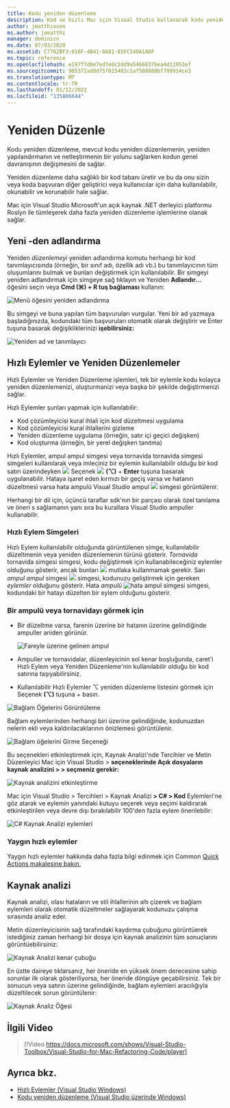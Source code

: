```yaml
---
title: Kodu yeniden düzenleme
description: Kod ve hızlı Mac için Visual Studio kullanarak kodu yenidenfining.
author: jmatthiesen
ms.author: jomatthi
manager: dominicn
ms.date: 07/03/2020
ms.assetid: C7782BF3-016F-4B41-8A81-85FC540A1A8F
ms.topic: reference
ms.openlocfilehash: e197f7d8e7ed7e0c2dd9a5466837bea4d11953ef
ms.sourcegitcommit: 965372ad0d75f015403c1af508080bf799914ce3
ms.translationtype: MT
ms.contentlocale: tr-TR
ms.lasthandoff: 01/12/2022
ms.locfileid: "135806644"
---
```

# <a name="refactoring"></a>Yeniden Düzenle

Kodu yeniden düzenleme, mevcut kodu yeniden düzenlemenin, yeniden yapılandırmanın ve netleştirmenin bir yolunu sağlarken kodun genel davranışının değişmesini de sağlar.

Yeniden düzenleme daha sağlıklı bir kod tabanı üretir ve bu da onu sizin veya koda başvuran diğer geliştirici veya kullanıcılar için daha kullanılabilir, okunabilir ve korunabilir hale sağlar.

Mac için Visual Studio Microsoft'un açık kaynak .NET derleyici platformu Roslyn ile tümleşerek daha fazla yeniden düzenleme işlemlerine olanak sağlar.

## <a name="renaming"></a>Yeni -den adlandırma

Yeniden *düzenlemeyi* yeniden adlandırma komutu herhangi bir kod tanımlayıcısında (örneğin, bir sınıf adı, özellik adı vb.) bu tanımlayıcının tüm oluşumlarını bulmak ve bunları değiştirmek için kullanılabilir. Bir simgeyi yeniden adlandırmak için simgeye sağ tıklayın ve Yeniden **Adlandır...** öğesini seçin veya **Cmd (⌘) + R tuş bağlaması** kullanın:

![Menü öğesini yeniden adlandırma](media/refactoring-renaming1.png)

Bu simgeyi ve buna yapılan tüm başvuruları vurgular. Yeni bir ad yazmaya başladığınızda, kodundaki tüm başvuruları otomatik olarak değiştirir ve Enter tuşuna basarak değişikliklerinizi **işebilirsiniz:**

![Yeniden ad ve tanımlayıcı](media/refactoring-renaming2.png)

## <a name="quick-actions-and-refactorings"></a>Hızlı Eylemler ve Yeniden Düzenlemeler

Hızlı Eylemler ve Yeniden Düzenleme işlemleri, tek bir eylemle kodu kolayca yeniden düzenlemenizi, oluşturmanizi veya başka bir şekilde değiştirmenizi sağlar.

Hızlı Eylemler şunları yapmak için kullanılabilir:

* Kod çözümleyicisi kural ihlali için kod düzeltmesi uygulama
* Kod çözümleyicisi kural ihlallerini gizleme
* Yeniden düzenleme uygulama (örneğin, satır içi geçici değişken)
* Kod oluşturma (örneğin, bir yerel değişken tanıtma)

Hızlı Eylemler, ampul ampul simgesi veya tornavida tornavida simgesi simgeleri kullanılarak veya imleciniz bir eylemin kullanılabilir olduğu bir kod satırı üzerindeyken ![ ](media/quick-actions-light-bulb-icon.png) Seçenek ![ ](media/quick-actions-screwdriver-icon.png) **(⌥)** + **Enter** tuşuna basarak uygulanabilir. Hataya işaret eden kırmızı bir geçiş varsa ve hatanın düzeltmesi varsa hata ampulü Visual Studio ampul ![ ](media/quick-actions-error-light-bulb-icon.png) simgesi görüntülenir.

Herhangi bir dil için, üçüncü taraflar sdk'nın bir parçası olarak özel tanılama ve öneri s sağlamanın yanı sıra bu kurallara Visual Studio ampuller kullanabilir.

### <a name="quick-action-icons"></a>Hızlı Eylem Simgeleri
Hızlı Eylem kullanılabilir olduğunda görüntülenen simge, kullanılabilir düzeltmenin veya yeniden düzenlemenin türünü gösterir. *Tornavida* tornavida simgesi simgesi, kodu değiştirmek için kullanabileceğiniz eylemler olduğunu gösterir, ancak bunları ![ ](media/quick-actions-screwdriver-icon.png) mutlaka kullanmamak gerekir. Sarı *ampul ampul* simgesi ![ ](media/quick-actions-light-bulb-icon.png) simgesi, kodunuzu geliştirmek için gereken *eylemler* olduğunu gösterir. Hata *ampulü* ![ hata ampul simgesi ](media/quick-actions-error-light-bulb-icon.png) simgesi, kodundaki bir hatayı düzelten bir eylem olduğunu gösterir.

### <a name="to-see-a-light-bulb-or-screwdriver"></a>Bir ampulü veya tornavidayı görmek için

- Bir düzeltme varsa, farenin üzerine bir hatanın üzerine gelindiğinde ampuller aniden görünür.

   ![Fareyle üzerine gelinen ampul](media/refactoring-lightbulb-hover.png)

- Ampuller ve tornavidalar, düzenleyicinin sol kenar boşluğunda, caret'i Hızlı Eylem veya Yeniden Düzenleme'nin kullanılabilir olduğu bir kod satırına taşıyabilirsiniz.

- Kullanılabilir Hızlı Eylemler ⌥ yeniden düzenleme listesini görmek için Seçenek **(⌥)** tuşuna +  basın.

![Bağlam Öğelerini Görüntüleme](media/refactoring-context-action.png)

Bağlam eylemlerinden herhangi biri üzerine gelindiğinde, kodunuzdan nelerin ekli veya kaldırılacaklarının önizlemesi görüntülenir.

![Bağlam öğelerini Girme Seçeneği](media/refactoring-image2a.png)

Bu seçenekleri etkinleştirmek için,  Kaynak Analizi'nde Tercihler ve Metin Düzenleyici Mac için Visual Studio > **seçeneklerinde Açık dosyaların kaynak analizini > > seçmeniz gerekir:**

![Kaynak analizini etkinleştirme](media/refactoring-options.png)

Mac için Visual Studio > Tercihleri > Kaynak Analizi **> C# > Kod** Eylemleri'ne göz atarak ve eylemin yanındaki kutuyu seçerek veya seçimi kaldırarak etkinleştirilen veya devre dışı bırakılabilir 100'den fazla eylem önerilebilir:

![C# Kaynak Analizi eylemleri](media/refactoring-image3a.png)

### <a name="common-quick-actions"></a>Yaygın hızlı eylemler

Yaygın hızlı eylemler hakkında daha fazla bilgi edinmek için Common [Quick Actions makalesine bakın.](/visualstudio/ide/common-quick-actions)

## <a name="source-analysis"></a>Kaynak analizi

Kaynak analizi, olası hataların ve stil ihlallerinin altı çizerek ve bağlam eylemleri olarak otomatik düzeltmeler sağlayarak kodunuzu çalışma sırasında analiz eder.

Metin düzenleyicisinin sağ tarafındaki kaydırma çubuğunu görüntüerek istediğiniz zaman herhangi bir dosya için kaynak analizinin tüm sonuçlarını görüntüebilirsiniz:

![Kaynak Analizi kenar çubuğu](media/refactoring-image4a.png)

En üstte daireye tıklarsanız, her öneride en yüksek önem derecesine sahip sorunlar ilk olarak gösteriliyorsa, her öneride döngüye geçabilirsiniz. Tek bir sonucun veya satırın üzerine gelindiğinde, bağlam eylemleri aracılığıyla düzeltilecek sorun görüntülenir:

![Kaynak Analiz Öğesi](media/refactoring-image5.png)

## <a name="related-video"></a>İlgili Video

> [!Video https://docs.microsoft.com/shows/Visual-Studio-Toolbox/Visual-Studio-for-Mac-Refactoring-Code/player]

## <a name="see-also"></a>Ayrıca bkz.

- [Hızlı Eylemler (Visual Studio Windows)](/visualstudio/ide/quick-actions)
- [Kodu yeniden düzenleme (Visual Studio üzerinde Windows)](/visualstudio/ide/refactoring-in-visual-studio)
